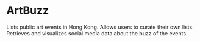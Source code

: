 ArtBuzz
=======

Lists public art events in Hong Kong. Allows users to curate their own lists. Retrieves and visualizes social media data about the buzz of the events.

